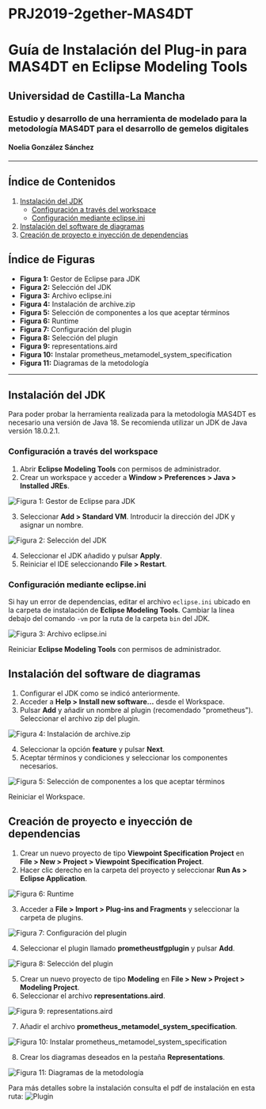 # PRJ2019-2gether-MAS4DT
# Guía de Instalación del Plug-in para MAS4DT en Eclipse Modeling Tools

## Universidad de Castilla-La Mancha

### Estudio y desarrollo de una herramienta de modelado para la metodología MAS4DT para el desarrollo de gemelos digitales

#### Noelia González Sánchez

---

## Índice de Contenidos

1. [Instalación del JDK](#instalación-del-jdk)
   - [Configuración a través del workspace](#configuración-a-través-del-workspace)
   - [Configuración mediante eclipse.ini](#configuración-mediante-eclipseini)
2. [Instalación del software de diagramas](#instalación-del-software-de-diagramas)
3. [Creación de proyecto e inyección de dependencias](#creación-de-proyecto-e-inyección-de-dependencias)

## Índice de Figuras

- **Figura 1:** Gestor de Eclipse para JDK
- **Figura 2:** Selección del JDK
- **Figura 3:** Archivo eclipse.ini
- **Figura 4:** Instalación de archive.zip
- **Figura 5:** Selección de componentes a los que aceptar términos
- **Figura 6:** Runtime
- **Figura 7:** Configuración del plugin
- **Figura 8:** Selección del plugin
- **Figura 9:** representations.aird
- **Figura 10:** Instalar prometheus_metamodel_system_specification
- **Figura 11:** Diagramas de la metodología

---

## Instalación del JDK

Para poder probar la herramienta realizada para la metodología MAS4DT es necesario una versión de Java 18. Se recomienda utilizar un JDK de Java versión 18.0.2.1.

### Configuración a través del workspace

1. Abrir **Eclipse Modeling Tools** con permisos de administrador.
2. Crear un workspace y acceder a **Window > Preferences > Java > Installed JREs**.

![Figura 1: Gestor de Eclipse para JDK](https://github.com/UCLM-LoUISE/PRJ2019-2gether-Noelia/blob/main/Images%20Plugin_Readme/1_Gestor%20de%20Eclipse%20para%20JDK.png)

3. Seleccionar **Add > Standard VM**. Introducir la dirección del JDK y asignar un nombre.

![Figura 2: Selección del JDK](https://github.com/UCLM-LoUISE/PRJ2019-2gether-Noelia/blob/main/Images%20Plugin_Readme/2_Seleccion%20del%20JDK.PNG)

4. Seleccionar el JDK añadido y pulsar **Apply**.
5. Reiniciar el IDE seleccionando **File > Restart**.

### Configuración mediante eclipse.ini

Si hay un error de dependencias, editar el archivo `eclipse.ini` ubicado en la carpeta de instalación de **Eclipse Modeling Tools**. Cambiar la línea debajo del comando `-vm` por la ruta de la carpeta `bin` del JDK.

![Figura 3: Archivo eclipse.ini](https://github.com/UCLM-LoUISE/PRJ2019-2gether-Noelia/blob/main/Images%20Plugin_Readme/3_Archivo%20eclipse_ini.PNG
)

Reiniciar **Eclipse Modeling Tools** con permisos de administrador.

## Instalación del software de diagramas

1. Configurar el JDK como se indicó anteriormente.
2. Acceder a **Help > Install new software…** desde el Workspace.
3. Pulsar **Add** y añadir un nombre al plugin (recomendado "prometheus"). Seleccionar el archivo zip del plugin.

![Figura 4: Instalación de archive.zip](https://github.com/UCLM-LoUISE/PRJ2019-2gether-Noelia/blob/main/Images%20Plugin_Readme/4_Instalacion%20archive_zip.PNG
)

4. Seleccionar la opción **feature** y pulsar **Next**.
5. Aceptar términos y condiciones y seleccionar los componentes necesarios.

![Figura 5: Selección de componentes a los que aceptar términos](https://github.com/UCLM-LoUISE/PRJ2019-2gether-Noelia/blob/main/Images%20Plugin_Readme/5_%20Seleccion%20de%20componentes%20a%20los%20que%20aceptar%20terminos.PNG
)

Reiniciar el Workspace.

## Creación de proyecto e inyección de dependencias

1. Crear un nuevo proyecto de tipo **Viewpoint Specification Project** en **File > New > Project > Viewpoint Specification Project**.
2. Hacer clic derecho en la carpeta del proyecto y seleccionar **Run As > Eclipse Application**.

![Figura 6: Runtime](https://github.com/UCLM-LoUISE/PRJ2019-2gether-Noelia/blob/main/Images%20Plugin_Readme/6_Runtime.PNG
)

3. Acceder a **File > Import > Plug-ins and Fragments** y seleccionar la carpeta de plugins.

![Figura 7: Configuración del plugin](https://github.com/UCLM-LoUISE/PRJ2019-2gether-Noelia/blob/main/Images%20Plugin_Readme/7_Configuracion%20del%20plugin.PNG
)

4. Seleccionar el plugin llamado **prometheustfgplugin** y pulsar **Add**.

![Figura 8: Selección del plugin](https://github.com/UCLM-LoUISE/PRJ2019-2gether-Noelia/blob/main/Images%20Plugin_Readme/8_Representations_aird.png
)

5. Crear un nuevo proyecto de tipo **Modeling** en **File > New > Project > Modeling Project**.
6. Seleccionar el archivo **representations.aird**.

![Figura 9: representations.aird](https://github.com/UCLM-LoUISE/PRJ2019-2gether-Noelia/blob/main/Images%20Plugin_Readme/9_Seleccion%20del%20plugin.PNG
)

7. Añadir el archivo **prometheus_metamodel_system_specification**.

![Figura 10: Instalar prometheus_metamodel_system_specification](https://github.com/UCLM-LoUISE/PRJ2019-2gether-Noelia/blob/main/Images%20Plugin_Readme/10_Instalar%20prometheus_metamodel_system_specification.PNG
)

8. Crear los diagramas deseados en la pestaña **Representations**.

![Figura 11: Diagramas de la metodología](https://github.com/UCLM-LoUISE/PRJ2019-2gether-Noelia/blob/main/Images%20Plugin_Readme/11_Diagramas%20de%20la%20metodologia.PNG
)

Para más detalles sobre la instalación consulta el pdf de instalación en esta ruta: ![Plugin](https://github.com/UCLM-LoUISE/PRJ2019-2gether-Noelia/tree/main/Plugin%20instalable)
